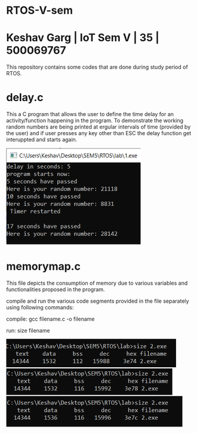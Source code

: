 # RTOS-V-sem
# Keshav Garg | IoT Sem V | 35 | 500069767
This repository contains some codes that are done during study period of RTOS.

# delay.c
This a C program that allows the user to  define the time delay for an activity/function happening in the program.
To demonstrate the working random numbers are being printed at ergular intervals of time (provided by the user) and if user presses any key other than ESC the delay function get interuppted and starts again.

![output screenshot](delay.png)

# memorymap.c

This file depicts the consumption of memory due to various variables and functionalities proposed in the program.

compile and run the various code segments provided in the file separately using following commands:

compile: gcc filename.c -o filename

run:     size filename

![output screen shot memorymap](memorysize.png)
![output screen shot memorymap2](memorysize2.png)
![output screen shot memorymap3](memorysize3.png)
